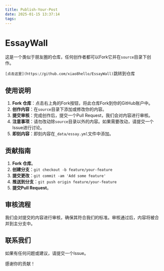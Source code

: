 ```yaml
---
title: Publish-Your-Post
date: 2025-01-15 13:37:14
tags:
---
```


# EssayWall

这是一个类似于朋友圈的仓库，任何创作者都可以Fork它并在`source`目录下创作。

`[点击这里](https://github.com/xiao8hello/EssayWall)`跳转到仓库

## 使用说明

1. **Fork 仓库**：点击右上角的Fork按钮，将此仓库Fork到你的GitHub账户中。
2. **创作内容**：在`source`目录下添加或修改你的内容。
3. **提交审核**：完成创作后，提交一个Pull Request，我们会对内容进行审核。
4. **注意事项**：请勿改动除`source`目录以外的内容。如果需要改动，请提交一个Issue进行讨论。
5. **即刻内容**：即刻内容在`_data/essay.yml`文件中添加。

## 贡献指南

1. **Fork 仓库**。
2. **创建分支**：`git checkout -b feature/your-feature`
3. **提交更改**：`git commit -am 'Add some feature'`
4. **推送到分支**：`git push origin feature/your-feature`
5. **提交Pull Request**。

## 审核流程

我们会对提交的内容进行审核，确保其符合我们的标准。审核通过后，内容将被合并到主分支中。

## 联系我们

如果有任何问题或建议，请提交一个Issue。

感谢你的贡献！